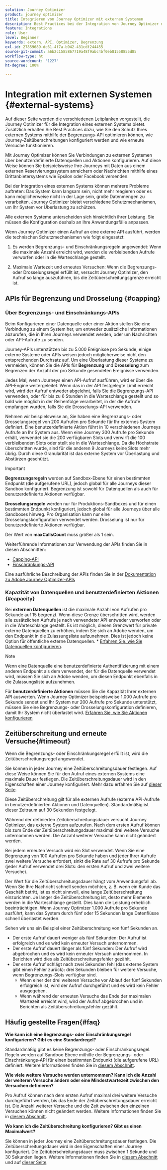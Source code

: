 ```yaml
---
solution: Journey Optimizer
product: journey optimizer
title: Integrieren von Journey Optimizer mit externen Systemen
description: Best Practices bei der Integration von Journey Optimizer mit externen Systemen
feature: Integrations
role: User
level: Beginner
keywords: extern, API, Optimizer, Begrenzung
exl-id: 27859689-dc61-4f7a-b942-431cdf244455
source-git-commit: a6b2c1585867719a48f9abc4bf0eb81558855d85
workflow-type: ht
source-wordcount: '1227'
ht-degree: 100%

---
```


# Integration mit externen Systemen {#external-systems}

Auf dieser Seite werden die verschiedenen Leitplanken vorgestellt, die Journey Optimizer für die Integration eines externen Systems bietet. Zusätzlich erhalten Sie Best Practices dazu, wie Sie den Schutz Ihres externen Systems mithilfe der Begrenzungs-API optimieren können, wie Journey-Zeitüberschreitungen konfiguriert werden und wie erneute Versuche funktionieren.

Mit Journey Optimizer können Sie Verbindungen zu externen Systemen über benutzerdefinierte Datenquellen und Aktionen konfigurieren. Auf diese Weise können Sie beispielsweise Ihre Journeys mit Daten aus einem externen Reservierungssystem anreichern oder Nachrichten mithilfe eines Drittanbietersystems wie Epsilon oder Facebook versenden.

Bei der Integration eines externen Systems können mehrere Probleme auftreten: Das System kann langsam sein, nicht mehr reagieren oder es kann möglicherweise nicht in der Lage sein, große Datenmengen zu verarbeiten. Journey Optimizer bietet verschiedene Schutzmechanismen, um Ihr System vor Überlastung zu schützen.

Alle externen Systeme unterscheiden sich hinsichtlich ihrer Leistung. Sie müssen die Konfiguration deshalb an Ihre Anwendungsfälle anpassen.

Wenn Journey Optimizer einen Aufruf an eine externe API ausführt, werden die technischen Schutzmechanismen wie folgt eingesetzt:

1. Es werden Begrenzungs- und Einschränkungsregeln angewendet: Wenn die maximale Anzahl erreicht wird, werden die verbleibenden Aufrufe verworfen oder in die Warteschlange gestellt.

2. Maximale Wartezeit und erneutes Versuchen: Wenn die Begrenzungs- oder Drosselungsregel erfüllt ist, versucht Journey Optimizer, den Aufruf so lange auszuführen, bis die Zeitüberschreitungsgrenze erreicht ist.

## APIs für Begrenzung und Drosselung {#capping}

### Über Begrenzungs- und Einschränkungs-APIs

Beim Konfigurieren einer Datenquelle oder einer Aktion stellen Sie eine Verbindung zu einem System her, um entweder zusätzliche Informationen abzurufen, die in Ihren Journeys verwendet werden, oder um Nachrichten oder API-Aufrufe zu senden.

Journey-APIs unterstützen bis zu 5.000 Ereignisse pro Sekunde, einige externe Systeme oder APIs weisen jedoch möglicherweise nicht den entsprechenden Durchsatz auf. Um eine Überlastung dieser Systeme zu vermeiden, können Sie die APIs für **Begrenzung** und **Drosselung** zum Begrenzen der Anzahl der pro Sekunde gesendeten Ereignisse verwenden.

Jedes Mal, wenn Journeys einen API-Aufruf ausführen, wird er über die API-Engine weitergeleitet. Wenn das in der API festgelegte Limit erreicht wird, wird der Aufruf entweder abgelehnt, falls Sie die Begrenzungs-API verwenden, oder für bis zu 6 Stunden in die Warteschlange gestellt und so bald wie möglich in der Reihenfolge verarbeitet, in der die Aufrufe empfangen wurden, falls Sie die Drosselungs-API verwenden.

Nehmen wir beispielsweise an, Sie haben eine Begrenzungs- oder Drosselungsregel von 200 Aufrufen pro Sekunde für Ihr externes System definiert. Eine benutzerdefinierte Aktion führt in 10 verschiedenen Journeys Aufrufe an Ihr System aus. Wenn eine Journey 300 Aufrufe pro Sekunde erhält, verwendet sie die 200 verfügbaren Slots und verwirft die 100 verbleibenden Slots oder stellt sie in die Warteschlange. Da die Höchstrate überschritten wurde, sind für die anderen 9 Journeys keine Slots mehr übrig. Durch diese Granularität ist das externe System vor Überlastung und Abstürzen geschützt.

>[!IMPORTANT]
>
>**Begrenzungsregeln** werden auf Sandbox-Ebene für einen bestimmten Endpunkt (die aufgerufene URL), jedoch global für alle Journeys dieser Sandbox konfiguriert. Begrenzung ist sowohl für Datenquellen als auch für benutzerdefinierte Aktionen verfügbar.
>
>**Drosselungsregeln** werden nur für Produktions-Sandboxes und für einen bestimmten Endpunkt konfiguriert, jedoch global für alle Journeys über alle Sandboxes hinweg. Pro Organisation kann nur eine Drosselungskonfiguration verwendet werden. Drosselung ist nur für benutzerdefinierte Aktionen verfügbar.
>
>Der Wert von **maxCallsCount** muss größer als 1 sein.

Weiterführende Informationen zur Verwendung der APIs finden Sie in diesen Abschnitten:

* [Capping-API](capping.md)
* [Einschränkungs-API](throttling.md)

Eine ausführliche Beschreibung der APIs finden Sie in der [Dokumentation zu Adobe Journey Optimizer-APIs](https://developer.adobe.com/journey-optimizer-apis/references/journeys/)

### Kapazität von Datenquellen und benutzerdefinierten Aktionen {#capacity}

Bei **externen Datenquellen** ist die maximale Anzahl von Aufrufen pro Sekunde auf 15 begrenzt. Wenn diese Grenze überschritten wird, werden alle zusätzlichen Aufrufe je nach verwendeter API entweder verworfen oder in die Warteschlange gestellt. Es ist möglich, diesen Grenzwert für private externe Datenquellen zu erhöhen, indem Sie sich an Adobe wenden, um den Endpunkt in die Zulassungsliste aufzunehmen. Dies ist jedoch keine Option für öffentliche externe Datenquellen. * [Erfahren Sie, wie Sie Datenquellen konfigurieren](../datasource/about-data-sources.md).

>[!NOTE]
>
>Wenn eine Datenquelle eine benutzerdefinierte Authentifizierung mit einem anderen Endpunkt als dem verwendet, der für die Datenquelle verwendet wird, müssen Sie sich an Adobe wenden, um diesen Endpunkt ebenfalls in die Zulassungsliste aufzunehmen.

Für **benutzerdefinierte Aktionen** müssen Sie die Kapazität Ihrer externen API auswerten. Wenn Journey Optimizer beispielsweise 1.000 Aufrufe pro Sekunde sendet und Ihr System nur 200 Aufrufe pro Sekunde unterstützt, müssen Sie eine Begrenzungs- oder Drosselungskonfiguration definieren, damit Ihr System nicht überlastet wird. [Erfahren Sie, wie Sie Aktionen konfigurieren](../action/action.md)

## Zeitüberschreitung und erneute Versuche{#timeout}

Wenn die Begrenzungs- oder Einschränkungsregel erfüllt ist, wird die Zeitüberschreitungsregel angewendet.

Sie können in jeder Journey eine Zeitüberschreitungsdauer festlegen. Auf diese Weise können Sie für den Aufruf eines externen Systems eine maximale Dauer festlegen. Die Zeitüberschreitungsdauer wird in den Eigenschaften einer Journey konfiguriert. Mehr dazu erfahren Sie auf [dieser Seite](../building-journeys/journey-gs.md#timeout_and_error).

Diese Zeitüberschreitung gilt für alle externen Aufrufe (externe API-Aufrufe in benutzerdefinierten Aktionen und Datenquellen). Standardmäßig ist dieser Zeitraum auf 30 Sekunden festgelegt.

Während der definierten Zeitüberschreitungsdauer versucht Journey Optimizer, das externe System aufzurufen. Nach dem ersten Aufruf können bis zum Ende der Zeitüberschreitungsdauer maximal drei weitere Versuche unternommen werden. Die Anzahl weiterer Versuche kann nicht geändert werden.

Bei jedem erneuten Versuch wird ein Slot verwendet. Wenn Sie eine Begrenzung von 100 Aufrufen pro Sekunde haben und jeder Ihrer Aufrufe zwei weitere Versuche erfordert, sinkt die Rate auf 30 Aufrufe pro Sekunde (jeder Aufruf verwendet drei Slots: den ersten Aufruf und zwei weitere Versuche).

Der Wert für die Zeitüberschreitungsdauer hängt vom Anwendungsfall ab. Wenn Sie Ihre Nachricht schnell senden möchten, z. B. wenn ein Kunde das Geschäft betritt, ist es nicht sinnvoll, eine lange Zeitüberschreitung einzurichten. Je länger die Zeitüberschreitung ist, desto mehr Elemente werden in die Warteschlange gestellt. Dies kann die Leistung erheblich beeinträchtigen. Wenn Journey Optimizer 1.000 Aufrufe pro Sekunde ausführt, kann das System durch fünf oder 15 Sekunden lange Datenflüsse schnell überlastet werden.

Sehen wir uns ein Beispiel einer Zeitüberschreitung von fünf Sekunden an.

* Der erste Aufruf dauert weniger als fünf Sekunden: Der Aufruf ist erfolgreich und es wird kein erneuter Versuch unternommen.
* Der erste Aufruf dauert länger als fünf Sekunden: Der Aufruf wird abgebrochen und es wird kein erneuter Versuch unternommen. In Berichten wird dies als Zeitüberschreitungsfehler gezählt.
* Der erste Aufruf schlägt nach zwei Sekunden fehl (das externe System gibt einen Fehler zurück): drei Sekunden bleiben für weitere Versuche, wenn Begrenzungs-Slots verfügbar sind.
   * Wenn einer der drei weiteren Versuche vor Ablauf der fünf Sekunden erfolgreich ist, wird der Aufruf durchgeführt und es wird kein Fehler ausgegeben.
   * Wenn während der erneuten Versuche das Ende der maximalen Wartezeit erreicht wird, wird der Aufruf abgebrochen und in Berichten als Zeitüberschreitungsfehler gezählt.

## Häufig gestellte Fragen{#faq}

**Wie kann ich eine Begrenzungs- oder Einschränkungsregel konfigurieren? Gibt es eine Standardregel?**

Standardmäßig gibt es keine Begrenzungs- oder Einschränkungsregel. Regeln werden auf Sandbox-Ebene mithilfe der Begrenzungs- oder Einschränkungs-API für einen bestimmten Endpunkt (die aufgerufene URL) definiert. Weitere Informationen finden Sie in [diesem Abschnitt](../configuration/external-systems.md#capping).

**Wie viele weitere Versuche werden unternommen? Kann ich die Anzahl der weiteren Versuche ändern oder eine Mindestwartezeit zwischen den Versuchen definieren?**

Pro Aufruf können nach dem ersten Aufruf maximal drei weitere Versuche durchgeführt werden, bis das Ende der Zeitüberschreitungsdauer erreicht ist. Die Anzahl weiterer Versuche und die Zeit zwischen den einzelnen Versuchen können nicht geändert werden. Weitere Informationen finden Sie in [diesem Abschnitt](../configuration/external-systems.md#timeout).

**Wo kann ich die Zeitüberschreitung konfigurieren? Gibt es einen Maximalwert?**

Sie können in jeder Journey eine Zeitüberschreitungsdauer festlegen. Die Zeitüberschreitungsdauer wird in den Eigenschaften einer Journey konfiguriert. Die Zeitüberschreitungsdauer muss zwischen 1 Sekunde und 30 Sekunden liegen. Weitere Informationen finden Sie in [diesem Abschnitt](../configuration/external-systems.md#timeout) und auf [dieser Seite](../building-journeys/journey-gs.md#timeout_and_error).